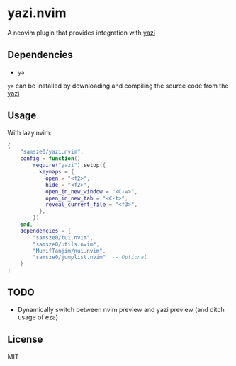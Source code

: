 # yazi.nvim

A neovim plugin that provides integration with [yazi](https://github.com/sxyazi/yazi)

## Dependencies

- `ya`

`ya` can be installed by downloading and compiling the source code from the [yazi]()

## Usage

With lazy.nvim:
```lua
{
    "samsze0/yazi.nvim",
    config = function()
        require("yazi").setup({
          keymaps = {
            open = "<f2>",
            hide = "<f2>",
            open_in_new_window = "<C-w>",
            open_in_new_tab = "<C-t>",
            reveal_current_file = "<f3>",
          },
        })
    end,
    dependencies = {
        "samsze0/tui.nvim",
        "samsze0/utils.nvim",
        "MunifTanjim/nui.nvim",
        "samsze0/jumplist.nvim"  -- Optional
    }
}
```

## TODO

- Dynamically switch between nvim preview and yazi preview (and ditch usage of eza)

## License

MIT
